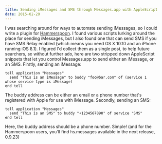 ```yaml
---
title: Sending iMessages and SMS through Messages.app with AppleScript
date: 2015-02-20
---
```


I was searching around for ways to automate sending iMessages, so I could write a plugin for [Hammerspoon](http://www.hammerspoon.org/). I found various scripts lurking around the place for sending iMessages, but I also found one that can send SMS if you have SMS Relay enabled (which means you need OS X 10.10 and an iPhone running iOS 8.1).
I figured I'd collect them as a single post, to help future searchers, so without further ado, here are two stripped down AppleScript snippets that let you control Messages.app to send either an iMessage, or an SMS.
Firstly, sending an iMessage:

```applescript
tell application "Messages"
  send "This is an iMessage" to buddy "foo@bar.com" of (service 1 whose service type is iMessage)
end tell
```

The buddy address can be either an email or a phone number that's registered with Apple for use with iMessage.
Secondly, sending an SMS:

```applescript
tell application "Messages"
  send "This is an SMS" to buddy "+1234567890" of service "SMS"
end tell
```

Here, the buddy address should be a phone number.
Simple!
(and for the Hammerspoon users, you'll find hs.messages available in the next release, 0.9.23)
